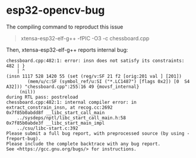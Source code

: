 # esp32-opencv-bug


The compiling command to reproduct this issue
> xtensa-esp32-elf-g++ -fPIC -O3  -c chessboard.cpp

Then, xtensa-esp32-elf-g++ reports internal bug:

    chessboard.cpp:482:1: error: insn does not satisfy its constraints:
    482 | }
        | ^
    (insn 1117 528 1420 55 (set (reg/v:SF 21 f2 [orig:201 val ] [201])
            (mem/u/c:SF (symbol_ref/u:SI ("*.LC1487") [flags 0x2]) [0  S4 A32])) "chessboard.cpp":255:16 49 {movsf_internal}
         (nil))
    during RTL pass: postreload
    chessboard.cpp:482:1: internal compiler error: in extract_constrain_insn, at recog.cc:2692
    0x7f85b0abdd8f __libc_start_call_main
    	../sysdeps/nptl/libc_start_call_main.h:58
    0x7f85b0abde3f __libc_start_main_impl
    	../csu/libc-start.c:392
    Please submit a full bug report, with preprocessed source (by using -freport-bug).
    Please include the complete backtrace with any bug report.
    See <https://gcc.gnu.org/bugs/> for instructions.

